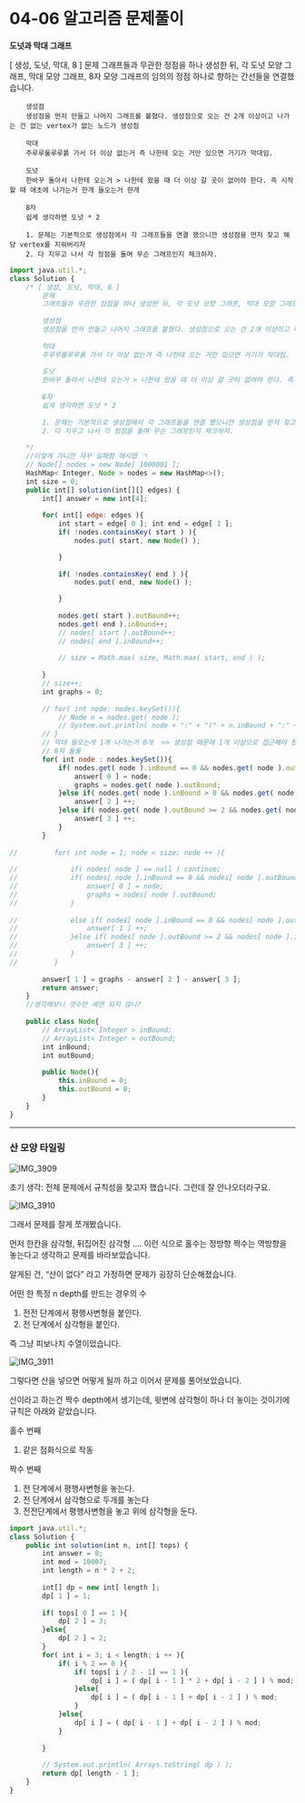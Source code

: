 # 04-06 알고리즘 문제풀이

**도넛과 막대 그래프**

[ 생성, 도넛, 막대, 8 ]
        문제
        그래프들과 무관한 정점을 하나 생성한 뒤, 각 도넛 모양 그래프, 막대 모양 그래프, 8자 모양 그래프의 임의의 정점 하나로 향하는 간선들을 연결했습니다.
        
        생성점
        생성점을 먼저 만들고 나머지 그래프를 붙혔다. 생성점으로 오는 건 2개 이상이고 나가는 건 없는 vertex가 없는 노드가 생성점
        
        막대
        주루루룰루루룱 가서 더 이상 없는거 즉 나한테 오는 거만 있으면 거기가 막대임.
        
        도넛
        한바꾸 돌아서 나한테 오는거 > 나한테 왔을 때 더 이상 갈 곳이 없어야 한다. 즉 시작할 때 애초에 나가는거 한개 들오는거 한개
        
        8자 
        쉽게 생각하면 도넛 * 2
        
        1. 문제는 기본적으로 생성점에서 각 그래프들을 연결 했으니깐 생성점을 먼저 찾고 해당 vertex를 지워버리자
        2. 다 지우고 나서 각 정점을 돌며 무슨 그래프인지 체크하자.

```jsx
import java.util.*;
class Solution {
    /* [ 생성, 도넛, 막대, 8 ]
        문제
        그래프들과 무관한 정점을 하나 생성한 뒤, 각 도넛 모양 그래프, 막대 모양 그래프, 8자 모양 그래프의 임의의 정점 하나로 향하는 간선들을 연결했습니다.
        
        생성점
        생성점을 먼저 만들고 나머지 그래프를 붙혔다. 생성점으로 오는 건 2개 이상이고 나가는 건 없는 vertex가 없는 노드가 생성점
        
        막대
        주루루룰루루룱 가서 더 이상 없는거 즉 나한테 오는 거만 있으면 거기가 막대임.
        
        도넛
        한바꾸 돌아서 나한테 오는거 > 나한테 왔을 때 더 이상 갈 곳이 없어야 한다. 즉 시작할 때 애초에 나가는거 한개 들오는거 한개
        
        8자 
        쉽게 생각하면 도넛 * 2
        
        1. 문제는 기본적으로 생성점에서 각 그래프들을 연결 했으니깐 생성점을 먼저 찾고 해당 vertex를 지워버리자
        2. 다 지우고 나서 각 정점을 돌며 무슨 그래프인지 체크하자.
        
    */
    //이렇게 가니깐 자꾸 실패함 해시맵 ㄱ
    // Node[] nodes = new Node[ 1000001 ];
    HashMap< Integer, Node > nodes = new HashMap<>();
    int size = 0;
    public int[] solution(int[][] edges) {
        int[] answer = new int[4];
        
        for( int[] edge: edges ){
            int start = edge[ 0 ]; int end = edge[ 1 ];
            if( !nodes.containsKey( start ) ){
                nodes.put( start, new Node() );

            }
            
            if( !nodes.containsKey( end ) ){
                nodes.put( end, new Node() );

            }
            
            nodes.get( start ).outBound++;
            nodes.get( end ).inBound++;
            // nodes[ start ].outBound++;
            // nodes[ end ].inBound++;
            
            // size = Math.max( size, Math.max( start, end ) );
            
        }
        // size++;
        int graphs = 0;
        
        // for( int node: nodes.keySet()){
            // Node n = nodes.get( node );
            // System.out.println( node + ":" + "(" + n.inBound + ":" +n.outBound+")");
        // } 
        // 막대 들오는게 1개 나가는거 0개  >> 생성점 때문에 1개 이상으로 접근해야 했다.
        // 8자 둘둘 
        for( int node : nodes.keySet()){
            if( nodes.get( node ).inBound == 0 && nodes.get( node ).outBound >= 2 ){
                answer[ 0 ] = node;
                graphs = nodes.get( node ).outBound;
            }else if( nodes.get( node ).inBound > 0 && nodes.get( node ).outBound == 0 ){
                answer[ 2 ] ++;
            }else if( nodes.get( node ).outBound >= 2 && nodes.get( node ).inBound >= 2 ){
                answer[ 3 ] ++;
            }
        }
        
//         for( int node = 1; node < size; node ++ ){
            
//             if( nodes[ node ] == null ) continue;
//             if( nodes[ node ].inBound == 0 && nodes[ node ].outBound > 1 ){
//                 answer[ 0 ] = node;
//                 graphs = nodes[ node ].outBound;
//             }
            
//             else if( nodes[ node ].inBound == 0 && nodes[ node ].outBound >= 1 ){
//                 answer[ 1 ] ++;
//             }else if( nodes[ node ].outBound >= 2 && nodes[ node ].inBound >= 2 ){
//                 answer[ 3 ] ++;
//             }
//         }
        
        answer[ 1 ] = graphs - answer[ 2 ] - answer[ 3 ];
        return answer;
    }
    //생각해보니 갯수만 세면 되지 않나?
    
    public class Node{
        // ArrayList< Integer > inBound;
        // ArrayList< Integer > outBound;
        int inBound;
        int outBound;
        
        public Node(){
            this.inBound = 0;
            this.outBound = 0; 
        }
    }
}
```

---

### 산 모양 타일링

![IMG_3909](https://github.com/ssafy-10th-9-study/algorithm/assets/63450823/1e6857cd-6935-498c-a4da-f63f22169e75)

초기 생각: 전체 문제에서 규칙성을 찾고자 했습니다. 그런데 잘 안나오더라구요. 

![IMG_3910](https://github.com/ssafy-10th-9-study/algorithm/assets/63450823/4db0c403-66e1-4e0e-b6de-070731522215)

그래서 문제를 잘게 쪼개봤습니다.

먼저 한칸을 삼각형, 뒤집어진 삼각형 …. 이런 식으로 홀수는 정방향 짝수는 역방향을 놓는다고 생각하고 문제를 바라보았습니다. 

알게된 건, “산이 없다” 라고 가정하면 문제가 굉장히 단순해졌습니다.

어떤 한 특정 n depth를 만드는 경우의 수

1. 전전 단계에서 평행사변형을 붙인다.
2. 전 단계에서 삼각형을 붙인다.

즉 그냥 피보나치 수열이었습니다.

![IMG_3911](https://github.com/ssafy-10th-9-study/algorithm/assets/63450823/7b1d133d-911d-46ad-af3b-761df0ef4d95)

그렇다면 산을 넣으면 어떻게 될까 하고 이어서 문제를 풀어보았습니다.

산이라고 하는건 짝수 depth에서 생기는데, 윗변에 삼각형이 하나 더 놓이는 것이기에 규칙은 아래와 같았습니다.

홀수 번째

1. 같은 점화식으로 작동

짝수 번째

1. 전 단계에서 평행사변형을 놓는다.
2. 전 단계에서 삼각형으로 두개를 놓는다
3. 전전단계에서 평행사변형을 놓고 위에 삼각형을 둔다.

```jsx
import java.util.*;
class Solution {
    public int solution(int n, int[] tops) {
        int answer = 0;
        int mod = 10007;
        int length = n * 2 + 2;
        
        int[] dp = new int[ length ];
        dp[ 1 ] = 1;
        
        if( tops[ 0 ] == 1 ){
            dp[ 2 ] = 3;
        }else{
            dp[ 2 ] = 2;
        }
        for( int i = 3; i < length; i ++ ){
            if( i % 2 == 0 ){
                if( tops[ i / 2 - 1] == 1 ){
                    dp[ i ] = ( dp[ i - 1 ] * 2 + dp[ i - 2 ] ) % mod;
                }else{
                    dp[ i ] = ( dp[ i - 1 ] + dp[ i - 2 ] ) % mod;
                }
            }else{
                dp[ i ] = ( dp[ i - 1 ] + dp[ i - 2 ] ) % mod;
            }
            
        }
        
        // System.out.println( Arrays.toString( dp ) );
        return dp[ length - 1 ];
    }
}
```
